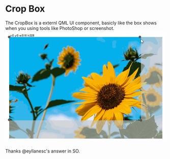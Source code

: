 # Crop Box

The CropBox is a externl QML UI component, basicly like the box shows when you using tools like PhotoShop or screenshot.
![text](./demo.gif)

Thanks @eyllanesc's answer in SO.
